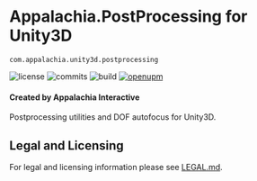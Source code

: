 # Appalachia.PostProcessing for Unity3D

`com.appalachia.unity3d.postprocessing`

![license](https://img.shields.io/github/license/AppalachiaInteractive/com.appalachia.unity3d.postprocessing?)
![commits](https://img.shields.io/github/commit-activity/m/AppalachiaInteractive/com.appalachia.unity3d.postprocessing?)
![build](https://img.shields.io/github/workflow/status/AppalachiaInteractive/com.appalachia.unity3d.postprocessing/CI)
[![openupm](https://img.shields.io/npm/v/com.appalachia.unity3d.postprocessing?label=openupm&registry_uri=https://package.openupm.com)](https://openupm.com/packages/com.appalachia.unity3d.postprocessing?/)

#### Created by Appalachia Interactive

Postprocessing utilities and DOF autofocus for Unity3D.

## Legal and Licensing
For legal and licensing information please see [LEGAL.md](./LEGAL.md).
